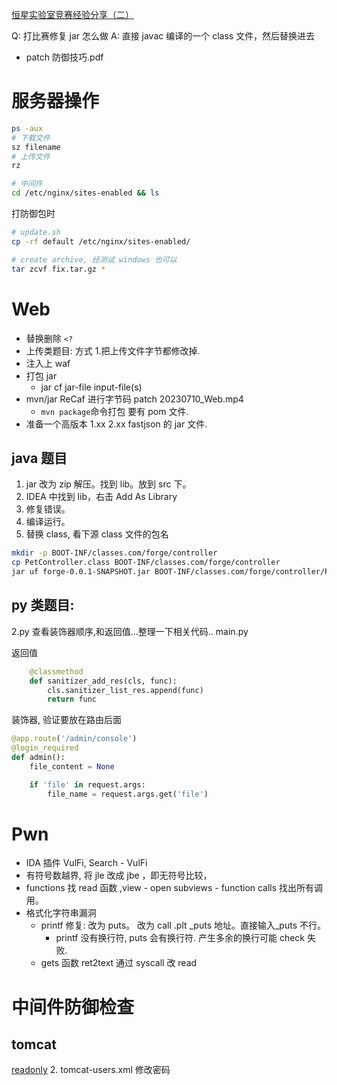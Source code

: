 [恒星实验室竞赛经验分享（二）](https://www.bilibili.com/video/BV1N94y1D75B/)

Q: 打比赛修复 jar 怎么做
A: 直接 javac 编译的一个 class 文件，然后替换进去

- patch 防御技巧.pdf

# 服务器操作

```bash
ps -aux
# 下载文件
sz filename
# 上传文件
rz

# 中间件
cd /etc/nginx/sites-enabled && ls
```

打防御包时

```bash
# update.sh
cp -rf default /etc/nginx/sites-enabled/

# create archive, 经测试 windows 也可以
tar zcvf fix.tar.gz *
```

# Web

- 替换删除 `<?`
- 上传类题目: 方式 1.把上传文件字节都修改掉.
- 注入上 waf
- 打包 jar
  - jar cf jar-file input-file(s)
- mvn/jar ReCaf 进行字节码 patch 20230710_Web.mp4
  - `mvn package`命令打包 要有 pom 文件.
- 准备一个高版本 1.xx 2.xx fastjson 的 jar 文件.

## java 题目

1. jar 改为 zip 解压。找到 lib。放到 src 下。
2. IDEA 中找到 lib，右击 Add As Library
3. 修复错误。
4. 编译运行。
5. 替换 class, 看下源 class 文件的包名

```sh
mkdir -p BOOT-INF/classes.com/forge/controller
cp PetController.class BOOT-INF/classes.com/forge/controller
jar uf forge-0.0.1-SNAPSHOT.jar BOOT-INF/classes.com/forge/controller/PetController.class
```

## py 类题目:

2.py 查看装饰器顺序,和返回值...整理一下相关代码.. main.py

返回值

```py
    @classmethod
    def sanitizer_add_res(cls, func):
        cls.sanitizer_list_res.append(func)
        return func
```

装饰器, 验证要放在路由后面

```py
@app.route('/admin/console')
@login_required
def admin():
    file_content = None

    if 'file' in request.args:
        file_name = request.args.get('file')
```

# Pwn

- IDA 插件 VulFi, Search - VulFi
- 有符号数越界, 将 jle 改成 jbe ，即无符号比较，
- functions 找 read 函数 ,view - open subviews - function calls 找出所有调用。
- 格式化字符串漏洞
  - printf 修复: 改为 puts。 改为 call .plt \_puts 地址。直接输入\_puts 不行。
    - printf 没有换行符, puts 会有换行符. 产生多余的换行可能 check 失败.
  - gets 函数 ret2text 通过 syscall 改 read

# 中间件防御检查

## tomcat

[readonly](../Web/exp/apache/tomcat-CVE-2017-12615-readonly-false.md) 
2. tomcat-users.xml 修改密码
